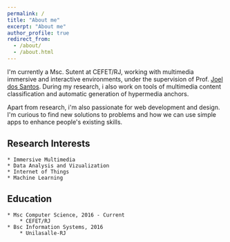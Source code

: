 ```yaml
---
permalink: /
title: "About me"
excerpt: "About me"
author_profile: true
redirect_from: 
  - /about/
  - /about.html
---
```


I'm currently a Msc. Sutent at CEFET/RJ, working with multimedia immersive and interactive environments, under the supervision of Prof. [Joel dos Santos](http://eic.cefet-rj.br/~jsantos). During my research, i also work on tools of multimedia content classification and automatic generation of hypermedia anchors.

Apart from research, i'm also passionate for web development and design. I'm curious to find new solutions to problems and how we can use simple apps to enhance people's existing skills.

## Research Interests

    * Immersive Multimedia 
    * Data Analysis and Vizualization
    * Internet of Things
    * Machine Learning

## Education

    * Msc Computer Science, 2016 - Current
        * CEFET/RJ
    * Bsc Information Systems, 2016
        * Unilasalle-RJ



